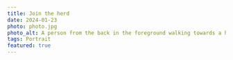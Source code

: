 ```yaml
---
title: Join the herd
date: 2024-01-23
photo: photo.jpg
photo_alt: A person from the back in the foreground walking towards a hill with sheep on top of it and the setting sun in the background
tags: Portrait
featured: true
---
```

